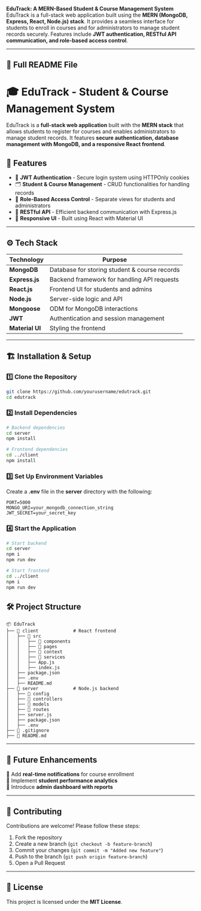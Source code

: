  **EduTrack: A MERN-Based Student & Course Management System**  
EduTrack is a full-stack web application built using the **MERN (MongoDB, Express, React, Node.js) stack**. It provides a seamless interface for students to enroll in courses and for administrators to manage student records securely. Features include **JWT authentication, RESTful API communication, and role-based access control**.

---

## **📜 Full README File**


# 🎓 EduTrack - Student & Course Management System  


EduTrack is a **full-stack web application** built with the **MERN stack** that allows students to register for courses and enables administrators to manage student records. It features **secure authentication, database management with MongoDB, and a responsive React frontend**.  

## 🚀 **Features**
- 🔐 **JWT Authentication** - Secure login system using HTTPOnly cookies  
- 🗂 **Student & Course Management** - CRUD functionalities for handling records  
- 🔄 **Role-Based Access Control** - Separate views for students and administrators  
- 📡 **RESTful API** - Efficient backend communication with Express.js  
- 🎨 **Responsive UI** - Built using React with Material UI  

---

## ⚙️ **Tech Stack**
| Technology  | Purpose |
|-------------|---------|
| **MongoDB** | Database for storing student & course records |
| **Express.js** | Backend framework for handling API requests |
| **React.js** | Frontend UI for students and admins |
| **Node.js** | Server-side logic and API |
| **Mongoose** | ODM for MongoDB interactions |
| **JWT** | Authentication and session management |
| **Material UI** | Styling the frontend |

---

## 🏗 **Installation & Setup**
### **1️⃣ Clone the Repository**
```bash
git clone https://github.com/yourusername/edutrack.git
cd edutrack
```

### **2️⃣ Install Dependencies**
```bash
# Backend dependencies
cd server
npm install

# Frontend dependencies
cd ../client
npm install
```

### **3️⃣ Set Up Environment Variables**
Create a **.env** file in the **server** directory with the following:
```
PORT=5000
MONGO_URI=your_mongodb_connection_string
JWT_SECRET=your_secret_key
```

### **4️⃣ Start the Application**
```bash
# Start backend
cd server
npm i 
npm run dev

# Start frontend
cd ../client
npm i 
npm run dev
```


## 🛠 **Project Structure**
```
📦 EduTrack
├── 📂 client             # React frontend
│   ├── 📂 src
│   │   ├── 📂 components
│   │   ├── 📂 pages
│   │   ├── 📂 context
│   │   ├── 📂 services
│   │   ├── App.js
│   │   ├── index.js
│   ├── package.json
│   ├── .env
│   ├── README.md
├── 📂 server             # Node.js backend
│   ├── 📂 config
│   ├── 📂 controllers
│   ├── 📂 models
│   ├── 📂 routes
│   ├── server.js
│   ├── package.json
│   ├── .env
├── 📄 .gitignore
├── 📄 README.md
```

---

## 🎯 **Future Enhancements**
🔹 Add **real-time notifications** for course enrollment  
🔹 Implement **student performance analytics**  
🔹 Introduce **admin dashboard with reports**  

---

## 🤝 **Contributing**
Contributions are welcome! Please follow these steps:
1. Fork the repository
2. Create a new branch (`git checkout -b feature-branch`)
3. Commit your changes (`git commit -m "Added new feature"`)
4. Push to the branch (`git push origin feature-branch`)
5. Open a Pull Request

---

## 📝 **License**
This project is licensed under the **MIT License**.


